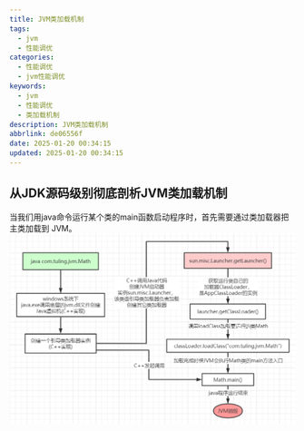 ```yaml
---
title: JVM类加载机制
tags:
  - jvm
  - 性能调优
categories:
  - 性能调优
  - jvm性能调优
keywords:
  - jvm
  - 性能调优
  - 类加载机制
description: JVM类加载机制
abbrlink: de06556f
date: 2025-01-20 00:34:15
updated: 2025-01-20 00:34:15
---
```

## 从JDK源码级别彻底剖析JVM类加载机制

当我们用java命令运行某个类的main函数启动程序时，首先需要通过类加载器把主类加载到
JVM。
![图片](./JVM类加载机制/类加载过程.png)
